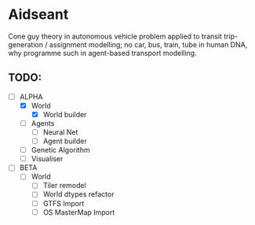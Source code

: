 # Aidseant

Cone guy theory in autonomous vehicle problem applied to transit trip-generation / assignment modelling; no car, bus, train, tube in human DNA, why programme such in agent-based transport modelling.

## TODO:

- [ ] ALPHA
    - [x] World
        - [x] World builder
    - [ ] Agents
        - [ ] Neural Net
        - [ ] Agent builder
    - [ ] Genetic Algorithm
    - [ ] Visualiser
- [ ] BETA
    - [ ] World
        - [ ] Tiler remodel
        - [ ] World dtypes refactor
        - [ ] GTFS Import
        - [ ] OS MasterMap Import
